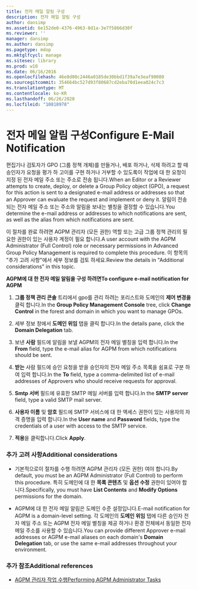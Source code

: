 ```yaml
---
title: 전자 메일 알림 구성
description: 전자 메일 알림 구성
author: dansimp
ms.assetid: 6e152de0-4376-4963-8d1a-3e7f5866d30f
ms.reviewer: ''
manager: dansimp
ms.author: dansimp
ms.pagetype: mdop
ms.mktglfcycl: manage
ms.sitesec: library
ms.prod: w10
ms.date: 06/16/2016
ms.openlocfilehash: 46e8d00c2446a0185de30bbd1f39a7e3eaf90080
ms.sourcegitcommit: 354664bc527d93f80687cd2eba70d1eea024c7c3
ms.translationtype: MT
ms.contentlocale: ko-KR
ms.lasthandoff: 06/26/2020
ms.locfileid: "10818978"
---
```

# <span data-ttu-id="722b0-103">전자 메일 알림 구성</span><span class="sxs-lookup"><span data-stu-id="722b0-103">Configure E-Mail Notification</span></span>


<span data-ttu-id="722b0-104">편집기나 검토자가 GPO (그룹 정책 개체)를 만들거나, 배포 하거나, 삭제 하려고 할 때 승인자가 요청을 평가 하 고이를 구현 하거나 거부할 수 있도록이 작업에 대 한 요청이 지정 된 전자 메일 주소 또는 주소로 전송 됩니다.</span><span class="sxs-lookup"><span data-stu-id="722b0-104">When an Editor or a Reviewer attempts to create, deploy, or delete a Group Policy object (GPO), a request for this action is sent to a designated e-mail address or addresses so that an Approver can evaluate the request and implement or deny it.</span></span> <span data-ttu-id="722b0-105">알림이 전송 되는 전자 메일 주소 또는 주소와 알림을 보내는 별칭을 결정할 수 있습니다.</span><span class="sxs-lookup"><span data-stu-id="722b0-105">You determine the e-mail address or addresses to which notifications are sent, as well as the alias from which notifications are sent.</span></span>

<span data-ttu-id="722b0-106">이 절차를 완료 하려면 AGPM 관리자 (모든 권한) 역할 또는 고급 그룹 정책 관리의 필요한 권한이 있는 사용자 계정이 필요 합니다.</span><span class="sxs-lookup"><span data-stu-id="722b0-106">A user account with the AGPM Administrator (Full Control) role or necessary permissions in Advanced Group Policy Management is required to complete this procedure.</span></span> <span data-ttu-id="722b0-107">이 항목의 "추가 고려 사항"에서 세부 정보를 검토 하세요.</span><span class="sxs-lookup"><span data-stu-id="722b0-107">Review the details in "Additional considerations" in this topic.</span></span>

**<span data-ttu-id="722b0-108">AGPM에 대 한 전자 메일 알림을 구성 하려면</span><span class="sxs-lookup"><span data-stu-id="722b0-108">To configure e-mail notification for AGPM</span></span>**

1.  <span data-ttu-id="722b0-109">**그룹 정책 관리 콘솔** 트리에서 gpo를 관리 하려는 포리스트와 도메인의 **제어 변경을** 클릭 합니다.</span><span class="sxs-lookup"><span data-stu-id="722b0-109">In the **Group Policy Management Console** tree, click **Change Control** in the forest and domain in which you want to manage GPOs.</span></span>

2.  <span data-ttu-id="722b0-110">세부 정보 창에서 **도메인 위임** 탭을 클릭 합니다.</span><span class="sxs-lookup"><span data-stu-id="722b0-110">In the details pane, click the **Domain Delegation** tab.</span></span>

3.  <span data-ttu-id="722b0-111">보낸 **사람** 필드에 알림을 보낼 AGPM의 전자 메일 별칭을 입력 합니다.</span><span class="sxs-lookup"><span data-stu-id="722b0-111">In the **From** field, type the e-mail alias for AGPM from which notifications should be sent.</span></span>

4.  <span data-ttu-id="722b0-112">**받는** 사람 필드에 승인 요청을 받을 승인자의 전자 메일 주소 목록을 쉼표로 구분 하 여 입력 합니다.</span><span class="sxs-lookup"><span data-stu-id="722b0-112">In the **To** field, type a comma-delimited list of e-mail addresses of Approvers who should receive requests for approval.</span></span>

5.  <span data-ttu-id="722b0-113">**Smtp 서버** 필드에 유효한 SMTP 메일 서버를 입력 합니다.</span><span class="sxs-lookup"><span data-stu-id="722b0-113">In the **SMTP server** field, type a valid SMTP mail server.</span></span>

6.  <span data-ttu-id="722b0-114">**사용자 이름** 및 **암호** 필드에 SMTP 서비스에 대 한 액세스 권한이 있는 사용자의 자격 증명을 입력 합니다.</span><span class="sxs-lookup"><span data-stu-id="722b0-114">In the **User name** and **Password** fields, type the credentials of a user with access to the SMTP service.</span></span>

7.  <span data-ttu-id="722b0-115">**적용**을 클릭합니다.</span><span class="sxs-lookup"><span data-stu-id="722b0-115">Click **Apply**.</span></span>

### <span data-ttu-id="722b0-116">추가 고려 사항</span><span class="sxs-lookup"><span data-stu-id="722b0-116">Additional considerations</span></span>

-   <span data-ttu-id="722b0-117">기본적으로이 절차를 수행 하려면 AGPM 관리자 (모든 권한) 여야 합니다.</span><span class="sxs-lookup"><span data-stu-id="722b0-117">By default, you must be an AGPM Administrator (Full Control) to perform this procedure.</span></span> <span data-ttu-id="722b0-118">특히 도메인에 대 한 **목록 콘텐츠** 및 **옵션 수정** 권한이 있어야 합니다.</span><span class="sxs-lookup"><span data-stu-id="722b0-118">Specifically, you must have **List Contents** and **Modify Options** permissions for the domain.</span></span>

-   <span data-ttu-id="722b0-119">AGPM에 대 한 전자 메일 알림은 도메인 수준 설정입니다.</span><span class="sxs-lookup"><span data-stu-id="722b0-119">E-mail notification for AGPM is a domain-level setting.</span></span> <span data-ttu-id="722b0-120">각 도메인의 **도메인 위임** 탭에 다른 승인자 전자 메일 주소 또는 AGPM 전자 메일 별칭을 제공 하거나 환경 전체에서 동일한 전자 메일 주소를 사용할 수 있습니다.</span><span class="sxs-lookup"><span data-stu-id="722b0-120">You can provide different Approver e-mail addresses or AGPM e-mail aliases on each domain's **Domain Delegation** tab, or use the same e-mail addresses throughout your environment.</span></span>

### <span data-ttu-id="722b0-121">추가 참조</span><span class="sxs-lookup"><span data-stu-id="722b0-121">Additional references</span></span>

-   [<span data-ttu-id="722b0-122">AGPM 관리자 작업 수행</span><span class="sxs-lookup"><span data-stu-id="722b0-122">Performing AGPM Administrator Tasks</span></span>](performing-agpm-administrator-tasks.md)

 

 





